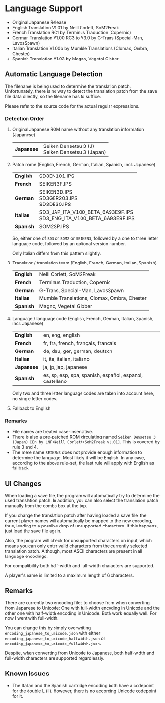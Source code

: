 # Language Support

- Original Japanese Release
- English Translation V1.01 by Neill Corlett, SoM2Freak
- French Translation RC1 by Terminus Traduction (Copernic)
- German Translation V1.00 RC3 to V3.0 by G-Trans (Special-Man, LavosSpawn)
- Italian Translation V1.00b by Mumble Translations (Clomax, Ombra, Chester)
- Spanish Translation V1.03 by Magno, Vegetal Gibber

## Automatic Language Detection

The filename is being used to determine the translation patch. Unfortunately, there is no way to detect the translation patch from the save file data directly, so the filename has to suffice.

Please refer to the source code for the actual regular expressions.

### Detection Order

1. Original Japanese ROM name without any translation information (Japanese)

    | | |
    | ---| --- |
    | **Japanese** | Seiken Densetsu 3 (J) <br/> Seiken Densetsu 3 (Japan) |

2. Patch name (English, French, German, Italian, Spanish, incl. Japanese)

    | | |
    | ---| --- |
    | **English** | SD3EN101.IPS |
    | **French** | SEIKEN3F.IPS |
    | **German** | SEIKEN3D.IPS <br/> SD3GER203.IPS <br/> SD3DE30.IPS |
    | **Italian** | SD3_JAP_ITA_V100_BETA_6A93E9F.IPS <br/> SD3_ENG_ITA_V100_BETA_6A93E9F.IPS |
    | **Spanish** | SOM2SP.IPS |

    So, either one of `SD3` or `SOM2` or `SEIKEN3`, followed by a one to three letter language code, followed by an optional version number.

    Only Italian differs from this pattern slightly.

3. Translator / translation team (English, French, German, Italian, Spanish)

    | | |
    | ---| --- |
    | **English** | Neill Corlett, SoM2Freak |
    | **French** | Terminus Traduction, Copernic |
    | **German** | G-Trans, Special-Man, LavosSpawn |
    | **Italian** | Mumble Translations, Clomax, Ombra, Chester |
    | **Spanish** | Magno, Vegetal Gibber |

4. Language / language code (English, French, German, Italian, Spanish, incl. Japanese)

    | | |
    | ---| --- |
    | **English** | en, eng, english |
    | **French** | fr, fra, french, français, francais |
    | **German** | de, deu, ger, german, deutsch |
    | **Italian** | it, ita, italian, italiano |
    | **Japanese** | ja, jp, jap, japanese |
    | **Spanish** | es, sp, esp, spa, spanish, español, espanol, castellano |

    Only two and three letter language codes are taken into account here, no single letter codes.

5. Fallback to English

### Remarks

- File names are treated case-insensitive.
- There is also a pre-patched ROM circulating named `Seiken Densetsu 3 (Japan) [En by LNF+Neill Corlett+SoM2Freak v1.01]`. This is covered by rule 3 and 4.
- The mere name `SEIKEN3` does not provide enough information to determine the language. Most likely it will be English. In any case, according to the above rule-set, the last rule will apply with English as fallback.

## UI Changes

When loading a save file, the program will automatically try to determine the used translation patch. In addition, you can also select the translation patch manually from the combo box at the top.

If you change the translation patch after having loaded a save file, the current player names will automatically be mapped to the new encoding, thus, leading to a possible drop of unsupported characters. If this happens, just load the save file again.

Also, the program will check for unsupported characters on input, which means you can only enter valid characters from the currently selected translation patch. Although, most ASCII characters are present in all language encodings.

For compatibility both half-width and full-width characters are supported.

A player's name is limited to a maximum length of 6 characters.

## Remarks

There are currently two encoding files to choose from when converting from Japanese to Unicode: One with full-width encoding in Unicode and the other one with half-width encoding in Unicode. Both work equally well. For now I went with full-width.

You can change this by simply overwriting `encoding_japanese_to_unicode.json` with either `encoding_japanese_to_unicode_halfwidth.json` or `encoding_japanese_to_unicode_fullwidth.json`.

Despite, when converting from Unicode to Japanese, both half-width and full-width characters are supported regardlessly.

## Known Issues

- The Italian and the Spanish cartridge encoding both have a codepoint for the double L (ll). However, there is no according Unicode codepoint for it.


